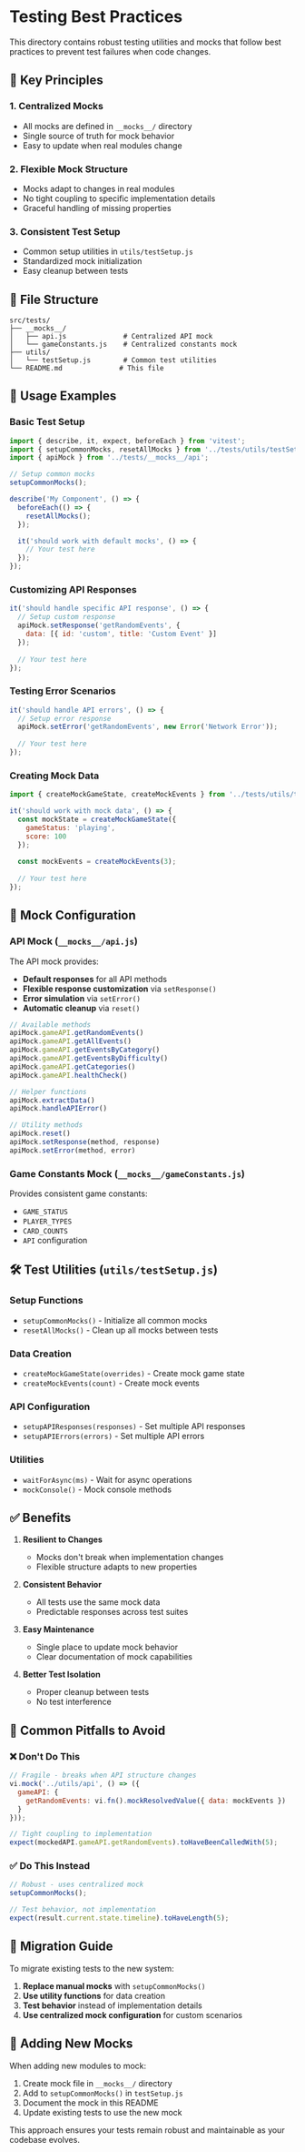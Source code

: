 # Testing Best Practices

This directory contains robust testing utilities and mocks that follow best practices to prevent test failures when code changes.

## 🎯 **Key Principles**

### 1. **Centralized Mocks**
- All mocks are defined in `__mocks__/` directory
- Single source of truth for mock behavior
- Easy to update when real modules change

### 2. **Flexible Mock Structure**
- Mocks adapt to changes in real modules
- No tight coupling to specific implementation details
- Graceful handling of missing properties

### 3. **Consistent Test Setup**
- Common setup utilities in `utils/testSetup.js`
- Standardized mock initialization
- Easy cleanup between tests

## 📁 **File Structure**

```
src/tests/
├── __mocks__/
│   ├── api.js              # Centralized API mock
│   └── gameConstants.js    # Centralized constants mock
├── utils/
│   └── testSetup.js        # Common test utilities
└── README.md              # This file
```

## 🚀 **Usage Examples**

### Basic Test Setup

```javascript
import { describe, it, expect, beforeEach } from 'vitest';
import { setupCommonMocks, resetAllMocks } from '../tests/utils/testSetup';
import { apiMock } from '../tests/__mocks__/api';

// Setup common mocks
setupCommonMocks();

describe('My Component', () => {
  beforeEach(() => {
    resetAllMocks();
  });

  it('should work with default mocks', () => {
    // Your test here
  });
});
```

### Customizing API Responses

```javascript
it('should handle specific API response', () => {
  // Setup custom response
  apiMock.setResponse('getRandomEvents', { 
    data: [{ id: 'custom', title: 'Custom Event' }] 
  });
  
  // Your test here
});
```

### Testing Error Scenarios

```javascript
it('should handle API errors', () => {
  // Setup error response
  apiMock.setError('getRandomEvents', new Error('Network Error'));
  
  // Your test here
});
```

### Creating Mock Data

```javascript
import { createMockGameState, createMockEvents } from '../tests/utils/testSetup';

it('should work with mock data', () => {
  const mockState = createMockGameState({
    gameStatus: 'playing',
    score: 100
  });
  
  const mockEvents = createMockEvents(3);
  
  // Your test here
});
```

## 🔧 **Mock Configuration**

### API Mock (`__mocks__/api.js`)

The API mock provides:
- **Default responses** for all API methods
- **Flexible response customization** via `setResponse()`
- **Error simulation** via `setError()`
- **Automatic cleanup** via `reset()`

```javascript
// Available methods
apiMock.gameAPI.getRandomEvents()
apiMock.gameAPI.getAllEvents()
apiMock.gameAPI.getEventsByCategory()
apiMock.gameAPI.getEventsByDifficulty()
apiMock.gameAPI.getCategories()
apiMock.gameAPI.healthCheck()

// Helper functions
apiMock.extractData()
apiMock.handleAPIError()

// Utility methods
apiMock.reset()
apiMock.setResponse(method, response)
apiMock.setError(method, error)
```

### Game Constants Mock (`__mocks__/gameConstants.js`)

Provides consistent game constants:
- `GAME_STATUS`
- `PLAYER_TYPES`
- `CARD_COUNTS`
- `API` configuration

## 🛠 **Test Utilities (`utils/testSetup.js`)**

### Setup Functions
- `setupCommonMocks()` - Initialize all common mocks
- `resetAllMocks()` - Clean up all mocks between tests

### Data Creation
- `createMockGameState(overrides)` - Create mock game state
- `createMockEvents(count)` - Create mock events

### API Configuration
- `setupAPIResponses(responses)` - Set multiple API responses
- `setupAPIErrors(errors)` - Set multiple API errors

### Utilities
- `waitForAsync(ms)` - Wait for async operations
- `mockConsole()` - Mock console methods

## ✅ **Benefits**

1. **Resilient to Changes**
   - Mocks don't break when implementation changes
   - Flexible structure adapts to new properties

2. **Consistent Behavior**
   - All tests use the same mock data
   - Predictable responses across test suites

3. **Easy Maintenance**
   - Single place to update mock behavior
   - Clear documentation of mock capabilities

4. **Better Test Isolation**
   - Proper cleanup between tests
   - No test interference

## 🚨 **Common Pitfalls to Avoid**

### ❌ **Don't Do This**
```javascript
// Fragile - breaks when API structure changes
vi.mock('../utils/api', () => ({
  gameAPI: {
    getRandomEvents: vi.fn().mockResolvedValue({ data: mockEvents })
  }
}));

// Tight coupling to implementation
expect(mockedAPI.gameAPI.getRandomEvents).toHaveBeenCalledWith(5);
```

### ✅ **Do This Instead**
```javascript
// Robust - uses centralized mock
setupCommonMocks();

// Test behavior, not implementation
expect(result.current.state.timeline).toHaveLength(5);
```

## 🔄 **Migration Guide**

To migrate existing tests to the new system:

1. **Replace manual mocks** with `setupCommonMocks()`
2. **Use utility functions** for data creation
3. **Test behavior** instead of implementation details
4. **Use centralized mock configuration** for custom scenarios

## 📝 **Adding New Mocks**

When adding new modules to mock:

1. Create mock file in `__mocks__/` directory
2. Add to `setupCommonMocks()` in `testSetup.js`
3. Document the mock in this README
4. Update existing tests to use the new mock

This approach ensures your tests remain robust and maintainable as your codebase evolves. 